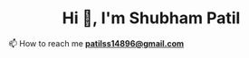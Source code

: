 <h1 align="center">Hi 👋, I'm Shubham Patil</h1>





 📫 How to reach me **patilss14896@gmail.com**



